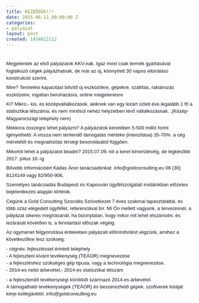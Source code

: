 ```yaml
---
title: KEZDŐDIK!!!
date: 2015-06-11 00:00:00 Z
categories:
- pályázat
layout: post
created: 1434022112
---
```


<p style="margin: 0px 0px 6px; color: #141823; font-family: helvetica, arial, sans-serif; font-size: 14px; line-height: 19.3199996948242px;"><br><span style="font-family: arial, helvetica, sans-serif; font-size: small;">Megjelentek az első pályázatok KKV-nak. Igaz most csak termék gyártásával foglalkozó cégek pályázhatnak, de már az új, könnyített 30 napos elbírálású konstrukció szerint.</span></p><p style="margin: 6px 0px; color: #141823; font-family: helvetica, arial, sans-serif; font-size: 14px; line-height: 19.3199996948242px;"><span style="font-family: arial, helvetica, sans-serif; font-size: small;">Mire? Termelési kapacitást bővítő új eszközökre, gépekre, szállítás, raktározás eszközeire, ingatlan beruházásra, online megjelenésre</span></p><div class="text_exposed_show" style="display: inline; color: #141823; font-family: helvetica, arial, sans-serif; font-size: 14px; line-height: 19.3199996948242px;"><p style="margin: 0px 0px 6px;"><span style="font-family: arial, helvetica, sans-serif; font-size: small;">Ki? Mikro,- kis, és középvállalkozások, akiknek van egy lezárt üzleti éve,legalább 1 fő a statisztikai létszáma, és nem minősül nehéz helyzetben lévő vállalkozásnak. ,(Közép-Magyarországi telephely nem)</span></p><p style="margin: 6px 0px;"><span style="font-family: arial, helvetica, sans-serif; font-size: small;">Mekkora összegre lehet pályázni? A pályázatok keretében 5-500 millió forint igényelhető. A vissza nem térítendő támogatás mértéke (intenzitása) 35-70%. a cég méretétől és megvalósítás térségi besorolásától függően.</span></p><p style="margin: 6px 0px;"><span style="font-family: arial, helvetica, sans-serif; font-size: small;">Mikortól lehet a pályázatot beadni? 2015.07.09.-tól a keret kimerüléséig, de legkésőbb 2017. július 10.-ig</span></p><p style="margin: 6px 0px;"><span style="font-family: arial, helvetica, sans-serif; font-size: small;">Bővebb információért Kádas Áron tanácsadónkat: info@goldconsulting.eu 06 (30) 8124149 vagy 82/950-906,</span></p><p style="margin: 6px 0px;"><span style="font-family: arial, helvetica, sans-serif; font-size: small;">Személyes tanácsadás Budapesti és Kaposvári ügyfélszolgálati irodáinkban előzetes bejelentkezés alapján történik.</span></p><p style="margin: 6px 0px;"><span style="font-family: arial, helvetica, sans-serif; font-size: small;">Cégünk a Gold Consulting Szociális Szövetkezet 7 éves szakmai tapasztalattal, és több száz elégedett ügyféllel, referenciával bír. Mi Ön mellett vagyunk, a tervezésnél, a pályázat sikeres megírásánál, ha bizonytalan, hogy mikor mit lehet elszámolni, és lezárását követően is, a fenntartási időszak végéig.</span></p><p style="margin: 6px 0px;"><span style="font-family: arial, helvetica, sans-serif; font-size: small;">Az ügymenet felgyorsítása érdekében pályázati előminősítést végzünk, amihez a következőkre lesz szükség:</span></p><p style="margin: 6px 0px;"><span style="font-family: arial, helvetica, sans-serif; font-size: small;">- cégnév, fejlesztéssel érintett telephely</span><br><span style="font-family: arial, helvetica, sans-serif; font-size: small;">- A fejleszteni kívánt tevékenység (TEÁOR) megnevezése&nbsp;</span><br><span style="font-family: arial, helvetica, sans-serif; font-size: small;">- a fejlesztéshez szükséges gép típusa, vagy a technológia megnevezése.</span><br><span style="font-family: arial, helvetica, sans-serif; font-size: small;">- 2014-es nettó árbevétel,- 2014-es statisztikai létszám</span></p><p style="margin: 6px 0px;"><span style="font-family: arial, helvetica, sans-serif; font-size: small;">- a fejlesztendő tevékenységi körökből származó 2014-es árbevétel.</span><br><span style="font-family: arial, helvetica, sans-serif; font-size: small;">A támogatható tevékenységek (TEÁOR) és beszerezhető gépek, szoftverek listáját kérje kollégánktól. info@goldconsulting.eu</span></p></div>
